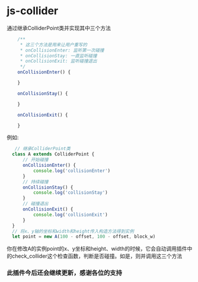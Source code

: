 # js-collider
通过继承ColliderPoint类并实现其中三个方法
``` js
    /**
     * 这三个方法是用来让用户重写的
     * onCollisionEnter: 监听第一次碰撞
     * onCollisionStay: 一直监听碰撞
     * onCollisionExit: 监听碰撞退出
     */
    onCollisionEnter() {

    }

    onCollisionStay() {

    }

    onCollisionExit() {

    }
```
例如:
``` js
   // 继承ColliderPoint类
  class A extends ColliderPoint {
      // 开始碰撞
      onCollisionEnter() {
          console.log('collisionEnter')
      }
      // 持续碰撞
      onCollisionStay() {
          console.log('collisionStay')
      }
      // 碰撞退出
      onCollisionExit() {
          console.log('collisionExit')
      }
  }
  // 将x、y轴的坐标和width和height传入构造方法得到实例
  let point = new A(100 - offset, 100 - offset, block_w)
```
      
你在修改A的实例point的x、y坐标和height、width的时候，它会自动调用插件中的check_collider这个检查函数，判断是否碰撞。如是，则并调用这三个方法

### 此插件今后还会继续更新，感谢各位的支持
